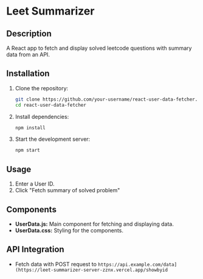 # Leet Summarizer 

## Description
A React app to fetch and display solved leetcode questions with summary data from an API.
## Installation
1. Clone the repository:
    ```sh
    git clone https://github.com/your-username/react-user-data-fetcher.git
    cd react-user-data-fetcher
    ```

2. Install dependencies:
    ```sh
    npm install
    ```

3. Start the development server:
    ```sh
    npm start
    ```

## Usage
1. Enter a User ID.
2. Click "Fetch summary of solved problem"

## Components
- **UserData.js:** Main component for fetching and displaying data.
- **UserData.css:** Styling for the components.

## API Integration
- Fetch data with POST request to `https://api.example.com/data](https://leet-summarizer-server-zznx.vercel.app/showbyid`

